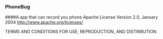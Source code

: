 ### PhoneBug
####A app that can record you phone
Apache License
                           Version 2.0, January 2004
                        http://www.apache.org/licenses/

   TERMS AND CONDITIONS FOR USE, REPRODUCTION, AND DISTRIBUTION
